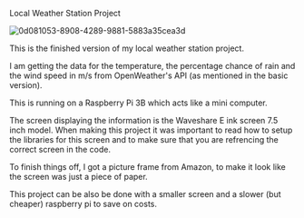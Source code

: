 Local Weather Station Project
 
 
 ![0d081053-8908-4289-9881-5883a35cea3d](https://github.com/user-attachments/assets/cdd78b0a-14c7-49ee-afcd-378015efbbd1)

This is the finished version of my local weather station project.

I am getting the data for the temperature, the percentage chance of rain and the wind speed in m/s from OpenWeather's API (as mentioned in the basic version).

This is running on a Raspberry Pi 3B which acts like a mini computer.

The screen displaying the information is the Waveshare E ink screen 7.5 inch model. 
When making this project it was important to read how to setup the libraries for this screen and to make sure that you are refrencing the correct screen in the code. 

To finish things off, I got a picture frame from Amazon, to make it look like the screen was just a piece of paper.

This project can be also be done with a smaller screen and a slower (but cheaper) raspberry pi to save on costs.
